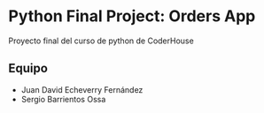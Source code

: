 # Python Final Project: Orders App
Proyecto final del curso de python de CoderHouse

## Equipo
- Juan David Echeverry Fernández
- Sergio Barrientos Ossa

